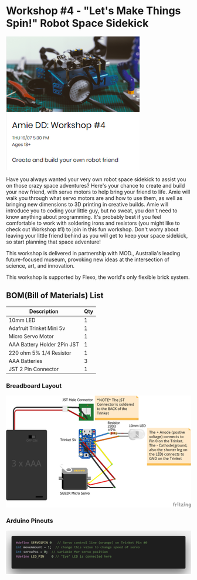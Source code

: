# Workshop #4 - "Let's Make Things Spin!" Robot Space Sidekick
![AmieDD Workshop 4](https://github.com/AmieDD/MOD-Museum-Workshops/blob/master/Images/Worshop4.png)

Have you always wanted your very own robot space sidekick to assist you on those crazy space adventures? Here's your chance to create and build your new friend, with servo motors to help bring your friend to life. Amie will walk you through what servo motors are and how to use them, as well as bringing new dimensions to 3D printing in creative builds. Amie will introduce you to coding your little guy, but no sweat, you don't need to know anything about programming. It's probably best if you feel comfortable to work with soldering irons and resistors (you might like to check out Workshop #1) to join in this fun workshop. Don't worry about leaving your little friend behind as you will get to keep your space sidekick, so start planning that space adventure!

This workshop is delivered in partnership with MOD., Australia's leading future-focused museum, provoking new ideas at the intersection of science, art, and innovation.

This workshop is supported by Flexo, the world's only flexible brick system.


## BOM(Bill of Materials) List

Description | Qty
------------ | -------------
10mm LED | 1
Adafruit Trinket Mini 5v | 1
Micro Servo Motor | 1
AAA Battery Holder 2Pin JST | 1
220 ohm 5% 1/4 Resistor | 1
AAA Batteries | 3
JST 2 Pin Connector | 1

### Breadboard Layout
![Sidekickbot Breadboard Layout](https://github.com/AmieDD/MOD-Museum-Workshops/blob/master/Workshop%204/Fritzing_Schematics/amiedd_Sidekick_bot_bb.jpg)

### Arduino Pinouts
![Arduino Trinket Pin](https://github.com/AmieDD/MOD-Museum-Workshops/blob/master/Workshop%204/Arduino_Pin.png)

